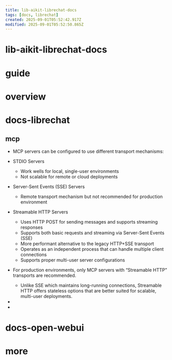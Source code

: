 ```yaml
---
title: lib-aikit-librechat-docs
tags: [docs, librechat]
created: 2025-09-01T05:52:42.917Z
modified: 2025-09-01T05:52:50.865Z
---
```


# lib-aikit-librechat-docs

# guide

# overview

# docs-librechat

## mcp

- MCP servers can be configured to use different transport mechanisms:
- STDIO Servers
  - Work wells for local, single-user environments
  - Not scalable for remote or cloud deployments
- Server-Sent Events (SSE) Servers
  - Remote transport mechanism but not recommended for production environment
- Streamable HTTP Servers
  - Uses HTTP POST for sending messages and supports streaming responses
  - Supports both basic requests and streaming via Server-Sent Events (SSE)
  - More performant alternative to the legacy HTTP+SSE transport
  - Operates as an independent process that can handle multiple client connections
  - Supports proper multi-user server configurations
- For production environments, only MCP servers with “Streamable HTTP” transports are recommended. 
  - Unlike SSE which maintains long-running connections, Streamable HTTP offers stateless options that are better suited for scalable, multi-user deployments.

- 
- 

# docs-open-webui

# more
